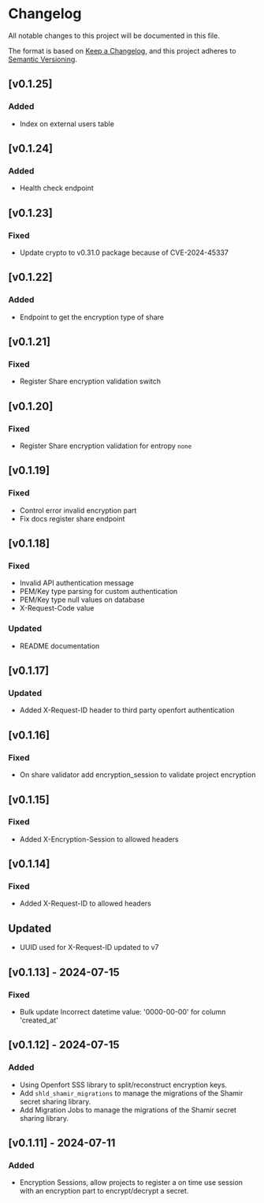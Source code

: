 # Changelog

All notable changes to this project will be documented in this file.

The format is based on [Keep a Changelog](https://keepachangelog.com/en/1.1.0/),
and this project adheres to [Semantic Versioning](https://semver.org/spec/v2.0.0.html).

## [v0.1.25]
### Added
- Index on external users table

## [v0.1.24]
### Added
- Health check endpoint

## [v0.1.23]
### Fixed
- Update crypto to v0.31.0 package because of CVE-2024-45337

## [v0.1.22]
### Added
- Endpoint to get the encryption type of share

## [v0.1.21]
### Fixed
- Register Share encryption validation switch

## [v0.1.20]
### Fixed
- Register Share encryption validation for entropy `none`

## [v0.1.19]
### Fixed
- Control error invalid encryption part
- Fix docs register share endpoint

## [v0.1.18]
### Fixed
- Invalid API authentication message
- PEM/Key type parsing for custom authentication
- PEM/Key type null values on database
- X-Request-Code value
### Updated
- README documentation

## [v0.1.17]
### Updated
- Added X-Request-ID header to third party openfort authentication

## [v0.1.16]
### Fixed
- On share validator add encryption_session to validate project encryption

## [v0.1.15]
### Fixed
- Added X-Encryption-Session to allowed headers

## [v0.1.14]
### Fixed
- Added X-Request-ID to allowed headers
## Updated
- UUID used for X-Request-ID updated to v7

## [v0.1.13] - 2024-07-15
### Fixed
- Bulk update Incorrect datetime value: '0000-00-00' for column 'created_at'

## [v0.1.12] - 2024-07-15
### Added
- Using Openfort SSS library to split/reconstruct encryption keys. 
- Add `shld_shamir_migrations` to manage the migrations of the Shamir secret sharing library.
- Add Migration Jobs to manage the migrations of the Shamir secret sharing library.


## [v0.1.11] - 2024-07-11
### Added
- Encryption Sessions, allow projects to register a on time use session with an encryption part to encrypt/decrypt a secret.